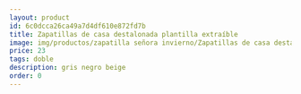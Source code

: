 ```yaml
---
layout: product
id: 6c0dcca26ca49a7d4df610e872fd7b
title: Zapatillas de casa destalonada plantilla extraíble
image: img/productos/zapatilla señora invierno/Zapatillas de casa destalonada plantilla extraíble=23=doble=gris negro beige.webp
price: 23
tags: doble
description: gris negro beige
order: 0
---
```

